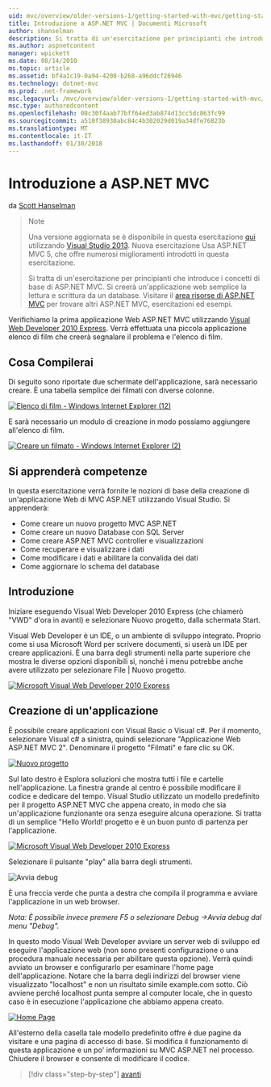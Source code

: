 ```yaml
---
uid: mvc/overview/older-versions-1/getting-started-with-mvc/getting-started-with-mvc-part1
title: Introduzione a ASP.NET MVC | Documenti Microsoft
author: shanselman
description: Si tratta di un'esercitazione per principianti che introduce i concetti di base di ASP.NET MVC. Creare un'applicazione web semplice la lettura e scrittura da un database.
ms.author: aspnetcontent
manager: wpickett
ms.date: 08/14/2010
ms.topic: article
ms.assetid: bf4a1c19-0a94-4208-b268-a96ddcf26946
ms.technology: dotnet-mvc
ms.prod: .net-framework
msc.legacyurl: /mvc/overview/older-versions-1/getting-started-with-mvc/getting-started-with-mvc-part1
msc.type: authoredcontent
ms.openlocfilehash: 08c30f4aab77bff64ed3ab874d13cc5dc863fc99
ms.sourcegitcommit: a510f38930abc84c4b302029d019a34dfe76823b
ms.translationtype: MT
ms.contentlocale: it-IT
ms.lasthandoff: 01/30/2018
---
```

<a name="intro-to-aspnet-mvc"></a>Introduzione a ASP.NET MVC
====================
da [Scott Hanselman](https://github.com/shanselman)

> > [!NOTE]
> > Una versione aggiornata se è disponibile in questa esercitazione [qui](../../getting-started/introduction/getting-started.md) utilizzando [Visual Studio 2013](https://www.microsoft.com/visualstudio/eng/2013-downloads). Nuova esercitazione Usa ASP.NET MVC 5, che offre numerosi miglioramenti introdotti in questa esercitazione.
> 
> 
> Si tratta di un'esercitazione per principianti che introduce i concetti di base di ASP.NET MVC. Si creerà un'applicazione web semplice la lettura e scrittura da un database. Visitare il [area risorse di ASP.NET MVC](../../../index.md) per trovare altri ASP.NET MVC, esercitazioni ed esempi.


Verifichiamo la prima applicazione Web ASP.NET MVC utilizzando [Visual Web Developer 2010 Express](https://www.microsoft.com/express/Web/). Verrà effettuata una piccola applicazione elenco di film che creerà segnalare il problema e l'elenco di film.

## <a name="what-youll-build"></a>Cosa Compilerai

Di seguito sono riportate due schermate dell'applicazione, sarà necessario creare. È una tabella semplice dei filmati con diverse colonne.

[![Elenco di film - Windows Internet Explorer (12)](getting-started-with-mvc-part1/_static/image2.png)](getting-started-with-mvc-part1/_static/image1.png)

E sarà necessario un modulo di creazione in modo possiamo aggiungere all'elenco di film.

[![Creare un filmato - Windows Internet Explorer (2)](getting-started-with-mvc-part1/_static/image4.png)](getting-started-with-mvc-part1/_static/image3.png)

## <a name="skills-youll-learn"></a>Si apprenderà competenze

In questa esercitazione verrà fornite le nozioni di base della creazione di un'applicazione Web di MVC ASP.NET utilizzando Visual Studio. Si apprenderà:

- Come creare un nuovo progetto MVC ASP.NET
- Come creare un nuovo Database con SQL Server
- Come creare ASP.NET MVC controller e visualizzazioni
- Come recuperare e visualizzare i dati
- Come modificare i dati e abilitare la convalida dei dati
- Come aggiornare lo schema del database

## <a name="get-started"></a>Introduzione

Iniziare eseguendo Visual Web Developer 2010 Express (che chiamerò "VWD" d'ora in avanti) e selezionare Nuovo progetto, dalla schermata Start.

Visual Web Developer è un IDE, o un ambiente di sviluppo integrato. Proprio come si usa Microsoft Word per scrivere documenti, si userà un IDE per creare applicazioni. È una barra degli strumenti nella parte superiore che mostra le diverse opzioni disponibili si, nonché i menu potrebbe anche avere utilizzato per selezionare File | Nuovo progetto.

[![Microsoft Visual Web Developer 2010 Express](getting-started-with-mvc-part1/_static/image6.png)](getting-started-with-mvc-part1/_static/image5.png)

## <a name="creating-your-first-application"></a>Creazione di un'applicazione

È possibile creare applicazioni con Visual Basic o Visual c#. Per il momento, selezionare Visual c# a sinistra, quindi selezionare "Applicazione Web ASP.NET MVC 2". Denominare il progetto "Filmati" e fare clic su OK.

[![Nuovo progetto](getting-started-with-mvc-part1/_static/image8.png)](getting-started-with-mvc-part1/_static/image7.png)

Sul lato destro è Esplora soluzioni che mostra tutti i file e cartelle nell'applicazione. La finestra grande al centro è possibile modificare il codice e dedicare del tempo. Visual Studio utilizzato un modello predefinito per il progetto ASP.NET MVC che appena creato, in modo che sia un'applicazione funzionante ora senza eseguire alcuna operazione. Si tratta di un semplice "Hello World! progetto e è un buon punto di partenza per l'applicazione.

[![Microsoft Visual Web Developer 2010 Express](getting-started-with-mvc-part1/_static/image10.png)](getting-started-with-mvc-part1/_static/image9.png)

Selezionare il pulsante "play" alla barra degli strumenti.

![Avvia debug](getting-started-with-mvc-part1/_static/image11.png)

È una freccia verde che punta a destra che compila il programma e avviare l'applicazione in un web browser.

*Nota: È possibile invece premere F5 o selezionare Debug -&gt;Avvia debug dal menu "Debug".*

In questo modo Visual Web Developer avviare un server web di sviluppo ed eseguire l'applicazione web (non sono presenti configurazione o una procedura manuale necessaria per abilitare questa opzione). Verrà quindi avviato un browser e configurarlo per esaminare l'home page dell'applicazione. Notare che la barra degli indirizzi del browser viene visualizzato "localhost" e non un risultato simile example.com sotto. Ciò avviene perché localhost punta sempre al computer locale, che in questo caso è in esecuzione l'applicazione che abbiamo appena creato.

[![Home Page](getting-started-with-mvc-part1/_static/image13.png)](getting-started-with-mvc-part1/_static/image12.png)

All'esterno della casella tale modello predefinito offre è due pagine da visitare e una pagina di accesso di base. Si modifica il funzionamento di questa applicazione e un po' informazioni su MVC ASP.NET nel processo. Chiudere il browser e consente di modificare il codice.

>[!div class="step-by-step"]
[avanti](getting-started-with-mvc-part2.md)

